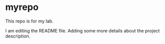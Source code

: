 # myrepo
This repo is for my lab.

I am editing the README file. Adding some more details about the project description.
